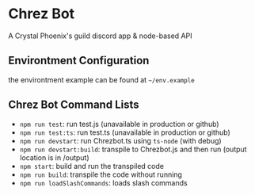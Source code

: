 # Chrez Bot

A Crystal Phoenix's guild discord app & node-based API

## Environtment Configuration

the environtment example can be found at `~/env.example`

## Chrez Bot Command Lists

- `npm run test`: run test.js (unavailable in production or github)
- `npm run test:ts`: run test.ts (unavailable in production or github)
- `npm run devstart`: run Chrezbot.ts using `ts-node` (with debug)
- `npm run devstart:build`: transpile to Chrezbot.js and then run (output location is in /output)
- `npm start`: build and run the transpiled code
- `npm run build`: transpile the code without running
- `npm run loadSlashCommands`: loads slash commands

